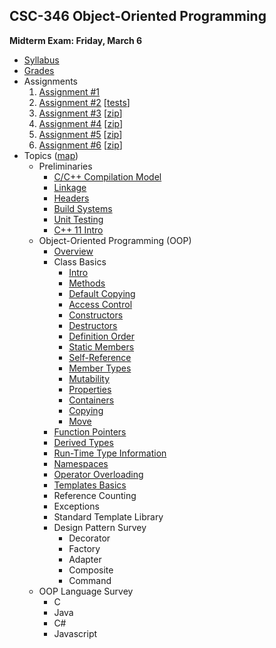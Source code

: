 ## CSC-346 Object-Oriented Programming

**Midterm Exam: Friday, March 6**

- [Syllabus](syllabus.html)
- [Grades](grades.html)
- Assignments
    1. [Assignment #1](assignment1.html)
    2. [Assignment #2](assignment2.html) \[[tests](trace-tests.cpp)\]
    3. [Assignment #3](assignment3.html) \[[zip](student-346-3.zip)\]
    4. [Assignment #4](assignment4.html) \[[zip](student-346-4.zip)\]
    5. [Assignment #5](assignment5.html) \[[zip](student-346-5.zip)\]
    6. [Assignment #6](assignment6.html) \[[zip](student-346-6.zip)\]
- Topics ([map](map.html))
    - Preliminaries
        - [C/C++ Compilation Model](compile-model.html)
        - [Linkage](linkage.html)
        - [Headers](headers.html)
        - [Build Systems](build-systems.html)
        - [Unit Testing](unit-testing.html)
        - [C++ 11 Intro](cpp11-intro.html)
    - Object-Oriented Programming (OOP)
      - [Overview](overview.html)
      - Class Basics
          - [Intro](class-intro.html)
          - [Methods](methods.html)
          - [Default Copying](default-copying.html)
          - [Access Control](access-control.html)
          - [Constructors](constructors.html)
          - [Destructors](destructors.html)
          - [Definition Order](definition-order.html)
          - [Static Members](static-members.html)
          - [Self-Reference](self-reference.html)
          - [Member Types](member-types.html)
          - [Mutability](mutability.html)
          - [Properties](properties.html)
          - [Containers](containers.html)
          - [Copying](copying.html)
          - [Move](move.html)
      - [Function Pointers](function-pointers.html)
      - [Derived Types](derived-types.html)
      - [Run-Time Type Information](rtti.html)
      - [Namespaces](namespaces.html)
      - [Operator Overloading](operator-overloading.html)
      - [Templates Basics](templates.html)
      - Reference Counting
      - Exceptions
      - Standard Template Library
      - Design Pattern Survey
          - Decorator
          - Factory
          - Adapter
          - Composite
          - Command
    - OOP Language Survey
      - C
      - Java
      - C#
      - Javascript


